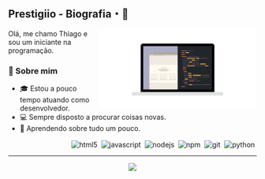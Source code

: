 ## Prestigiio - Biografia・👋

<img align="right" src="https://raw.githubusercontent.com/Diego-DevsS/Diego-DevsS/main/image/gg.gif" height="160px" />

Olá, me chamo Thiago e sou um iniciante na programação.

### 🧑 Sobre mim

- 🎓 Estou a pouco tempo atuando como desenvolvedor.
- 💻 Sempre disposto a procurar coisas novas.
- 🌱 Aprendendo sobre tudo um pouco.

<div align="right" width="700">
    <img align="center" src="https://i.imgur.com/hkpVEvr.png" title="html5" width="25"/>&nbsp;
    <img align="center" src="https://i.imgur.com/AsQqunT.png" title="javascript"width="25"/>&nbsp;
    <img align="center" src="https://i.imgur.com/Nhuq1Gt.png" title="nodejs" width="25"/>&nbsp;
    <img align="center" src="https://i.imgur.com/tHz49Lt.png" title="npm" width="25"/>&nbsp;
    <img align="center" src="https://i.imgur.com/WPOuZqI.png" title="git" width="25"/>&nbsp;
    <img align="center" src="https://i.imgur.com/O1X88tn.png" title="python" width="25"/>&nbsp;

</div>

<!--## Technologies and tools・💻

<p align="left">

<img src="https://img.shields.io/badge/node.js%20-%2343853D.svg?&style=for-the-badge&logo=node.js&logoColor=white" height="25"/>
<img src="https://img.shields.io/badge/express.js-%23404d59?logo=express&style=for-the-badge" height="25" />
<img src="https://img.shields.io/badge/bootstrap%20-%23563D7C.svg?&style=for-the-badge&logo=bootstrap&logoColor=white" height="25"/>
<img src="https://img.shields.io/badge/npm%20-CB3837.svg?&style=for-the-badge&logo=npm&logoColor=%234FC08D" height="25"/>
<img src="https://img.shields.io/badge/GitHub%20-181717?style=for-the-badge&logo=github" height="25"/>
</p>
<p align="left">
<img src="https://img.shields.io/badge/MongoDB-%234ea94b.svg?&style=for-the-badge&logo=mongodb&logoColor=white" height="25"/>
<img src="https://img.shields.io/badge/Firebase-F6820D.svg?&style=for-the-badge&logo=firebase&logoColor=white" height="25" />
<img src="https://img.shields.io/badge/Python-%234ea94b.svg?&style=for-the-badge&logo=python&logoColor=white" height="25" />
<img src="https://img.shields.io/badge/Electron-%23316192.svg?style=for-the-badge&logo=electron&logoColor=white" height="25" />
<img src="https://img.shields.io/badge/Gulp-FF0000.svg?style=for-the-badge&logo=gulp&logoColor=white" height="25" />
<img src="https://img.shields.io/badge/Html-ff6347.svg?style=for-the-badge&logo=html5&logoColor=white" height="25" />
<img src="https://img.shields.io/badge/Css-0080FF.svg?style=for-the-badge&logo=css3&logoColor=white" height="25" />
<img src="https://img.shields.io/badge/Webpack-8ED5FA.svg?style=for-the-badge&logo=webpack&logoColor=white" height="25" />
</p>
<p align="left">
<img src="https://img.shields.io/badge/Sass-cc6699.svg?style=for-the-badge&logo=sass&logoColor=white" height="25" />
<img src="https://img.shields.io/badge/React-blue.svg?style=for-the-badge&logo=react&logoColor=white" height="25" />
<img src="https://img.shields.io/badge/Batch-green.svg?style=for-the-badge&logo=shell&logoColor=white" height="25" />
<img src="https://img.shields.io/badge/Next.Js-gray.svg?style=for-the-badge&logo=next.js&logoColor=white" height="25" />
<img src="https://img.shields.io/badge/vuejs%20-34495E.svg?&style=for-the-badge&logo=vue.js&logoColor=%234FC08D" height="25" />
<img src="https://img.shields.io/badge/c++%20-088192.svg?&style=for-the-badge&logo=c%2B%2B&logoColor=%234FC08D" height="25" />
<img src="https://img.shields.io/badge/jQuery-0769AD?style=for-the-badge&logo=jquery&logoColor=white" height="25" />
<img src="https://img.shields.io/badge/javascript-%23F7DF1E.svg?&style=for-the-badge&logo=javascript&logoColor=black" height="25"/>
<img src="https://img.shields.io/badge/typescript%20-%23007ACC.svg?&style=for-the-badge&logo=typescript&logoColor=white" height="25"/>
</p>-->

---

<p align="center">
  <a href="https://discord.com/users/331468763876818957"><img src="https://discord.c99.nl/widget/theme-4/331468763876818957.png" /></a>
  <br />
  <a href="https://ko-fi.com/atsushisushi" target="_blank">
  </a>
</p>
<!--


- 🔭 I’m currently working on ...
- 🌱 I’m currently learning ...
- 👯 I’m looking to collaborate on ...
- 🤔 I’m looking for help with ...
- 💬 Ask me about ...
- 📫 How to reach me: ...
- 😄 Pronouns: ...
- ⚡ Fun fact: ...
-->
